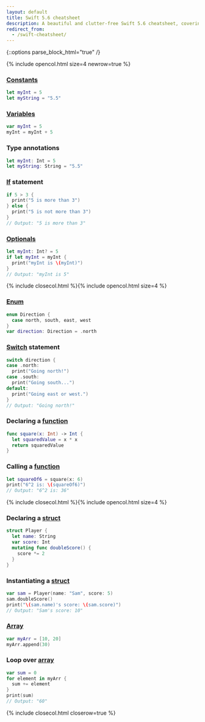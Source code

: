 ```yaml
---
layout: default
title: Swift 5.6 cheatsheet
description: A beautiful and clutter-free Swift 5.6 cheatsheet, covering constants, variables, type annontations, if statements, optionals, enums, switch statements, functions, structs, and arrays.
redirect_from:
  - /swift-cheatsheet/
---
```

{::options parse_block_html="true" /}

{% include opencol.html size=4 newrow=true %}

### [Constants](/variables)

```swift
let myInt = 5
let myString = "5.5"
```

### [Variables](/variables)

```swift
var myInt = 5
myInt = myInt + 5
```

### Type annotations

```swift
let myInt: Int = 5
let myString: String = "5.5"
```

### [If](/if) statement

```swift
if 5 > 3 {
  print("5 is more than 3")
} else {
  print("5 is not more than 3")
}
// Output: "5 is more than 3"
```

### [Optionals](/optionals)

```swift
let myInt: Int? = 5
if let myInt = myInt {
  print("myInt is \(myInt)")
}
// Output: "myInt is 5"
```

{% include closecol.html %}{% include opencol.html size=4 %}

### [Enum](/enums)

```swift
enum Direction {
  case north, south, east, west
}
var direction: Direction = .north
```

### [Switch](/switch) statement

```swift
switch direction {
case .north:
  print("Going north!")
case .south:
  print("Going south...")
default:
  print("Going east or west.")
}
// Output: "Going north!"
```

### Declaring a [function](/functions)

```swift
func square(x: Int) -> Int {
  let squaredValue = x * x
  return squaredValue
}
```

### Calling a [function](/functions)

```swift
let squareOf6 = square(x: 6)
print("6^2 is: \(squareOf6)")
// Output: "6^2 is: 36"
```

{% include closecol.html %}{% include opencol.html size=4 %}

### Declaring a [struct](/structs-and-classes)

```swift
struct Player {
  let name: String
  var score: Int
  mutating func doubleScore() {
    score *= 2
  }
}
```

### Instantiating a [struct](/structs-and-classes)

```swift
var sam = Player(name: "Sam", score: 5)
sam.doubleScore()
print("\(sam.name)'s score: \(sam.score)")
// Output: "Sam's score: 10"
```

### [Array](/arrays)

```swift
var myArr = [10, 20]
myArr.append(30)
```

### Loop over [array](/arrays)

```swift
var sum = 0
for element in myArr {
  sum += element
}
print(sum)
// Output: "60"
```

{% include closecol.html closerow=true %}
